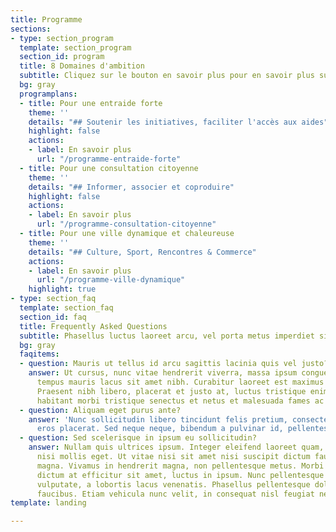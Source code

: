 ```yaml
---
title: Programme
sections:
- type: section_program
  template: section_program
  section_id: program
  title: 8 Domaines d'ambition
  subtitle: Cliquez sur le bouton en savoir plus pour en savoir plus sur chaque élément.
  bg: gray
  programplans:
  - title: Pour une entraide forte
    theme: ''
    details: "## Soutenir les initiatives, faciliter l'accès aux aides"
    highlight: false
    actions:
    - label: En savoir plus
      url: "/programme-entraide-forte"
  - title: Pour une consultation citoyenne
    theme: ''
    details: "## Informer, associer et coproduire"
    highlight: false
    actions:
    - label: En savoir plus
      url: "/programme-consultation-citoyenne"
  - title: Pour une ville dynamique et chaleureuse
    theme: ''
    details: "## Culture, Sport, Rencontres & Commerce"
    actions:
    - label: En savoir plus
      url: "/programme-ville-dynamique"
    highlight: true
- type: section_faq
  template: section_faq
  section_id: faq
  title: Frequently Asked Questions
  subtitle: Phasellus luctus laoreet arcu, vel porta metus imperdiet sit amet.
  bg: gray
  faqitems:
  - question: Mauris ut tellus id arcu sagittis lacinia quis vel justo?
    answer: Ut cursus, nunc vitae hendrerit viverra, massa ipsum congue quam, sed
      tempus mauris lacus sit amet nibh. Curabitur laoreet est maximus mollis feugiat.
      Praesent nibh libero, placerat et justo at, luctus tristique enim. Pellentesque
      habitant morbi tristique senectus et netus et malesuada fames ac turpis egestas.
  - question: Aliquam eget purus ante?
    answer: 'Nunc sollicitudin libero tincidunt felis pretium, consectetur aliquam
      eros placerat. Sed neque neque, bibendum a pulvinar id, pellentesque eget velit. '
  - question: Sed scelerisque in ipsum eu sollicitudin?
    answer: Nullam quis ultrices ipsum. Integer eleifend laoreet quam, ac dignissim
      nisi mollis eget. Ut vitae nisi sit amet nisi suscipit dictum faucibus eget
      magna. Vivamus in hendrerit magna, non pellentesque metus. Morbi orci odio,
      dictum at efficitur sit amet, luctus in ipsum. Nunc pellentesque mi vel dui
      vulputate, a lobortis lacus venenatis. Phasellus pellentesque dolor id feugiat
      faucibus. Etiam vehicula nunc velit, in consequat nisl feugiat nec.
template: landing

---
```

